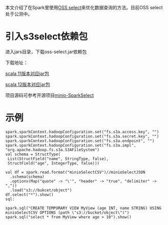 本文介绍了在Spark里使用[OSS select](../Object-Storage-Service/Operation-Guide/Manage-Object/Select-Object.md)来优化数据查询的方法。目前OSS select处于公测中。

# 引入s3select依赖包

进入jars目录，下载oss-select.jar依赖包

下载地址：

[scala 11版本对应jar包](https://cn-north-1-chenxue198.s3.cn-north-1.jdcloud-oss.com/spark-select_2.11-2.1.jar)

[scala 12版本对应jar包](https://cn-north-1-chenxue198.s3.cn-north-1.jdcloud-oss.com/spark-select_2.12-2.1.jar)

项目源码可参考开源项目[minio-SparkSelect](https://github.com/minio/spark-select)

# 示例

```
spark.sparkContext.hadoopConfiguration.set("fs.s3a.access.key", "")
spark.sparkContext.hadoopConfiguration.set("fs.s3a.secret.key", "")
spark.sparkContext.hadoopConfiguration.set("fs.s3a.endpoint", "")
spark.sparkContext.hadoopConfiguration.set("fs.s3a.impl", "org.apache.hadoop.fs.s3a.S3AFileSystem")
val schema = StructType(
 List(StructField("name", StringType, false),
 StructField("age", IntegerType, false)))

val df = spark.read.format("minioSelectCSV")//minioSelectJSON
  .schema(schema)
  .options(Map("quote" -> "\'", "header" -> "true", "delimiter" -> ","))
  .load("s3://bukcet/object")
df.select("*").show()
sql:

spark.sql("CREATE TEMPORARY VIEW MyView (age INT, name STRING) USING minioSelectCSV OPTIONS (path \"s3://bucket/object\")")
spark.sql("select * from MyView where age > 10").show()
```
